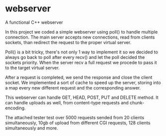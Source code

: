 # webserver
A functional C++ webserver

In this project we coded a simple webserver using poll() to handle multiple connection. The main server accepts new connections, read from clients sockets, than redirect the request to the proper virtual server.

Poll() is a bit tricky, there's not only 1 way to implement it so we decided to always go back to poll after every recv() and let the poll decided the sockets priority. When the server recv a full request we procede to pass it to the target virtual server.

After a request is completed, we send the response and close the client socket. We implemented a sort of cache to speed up the server, storing into a map every new different request and the corresponding answer.

This webserver can handle GET, HEAD, POST, PUT and DELETE method. It can handle uploads as well, from content-type requests and chunk-encoding.

The attached tester test over 5000 requests sended from 20 clients simultaneously, 10gb of upload from different CGI requests, 128 clients simultaneously and more.
